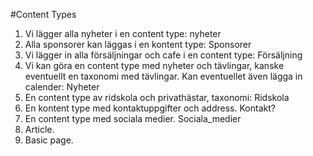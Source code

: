 #Content Types

1. Vi lägger alla nyheter i en content type: nyheter
2. Alla sponsorer kan läggas i en kontent type: Sponsorer
3. Vi lägger in alla försäljningar och cafe i en content type: Försäljning
4. Vi kan göra en content type med nyheter och tävlingar, kanske eventuellt en taxonomi med tävlingar. Kan eventuellet även lägga in calender: Nyheter
5. En content type av ridskola och privathästar, taxonomi: Ridskola
6. En kontent type med kontaktuppgifter och address. Kontakt?
7. En content type med sociala medier. Sociala_medier
8. Article.
9. Basic page.